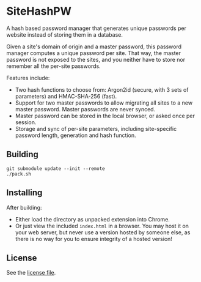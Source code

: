 # SiteHashPW

A hash based password manager that generates unique passwords per website
instead of storing them in a database.

Given a site's domain of origin and a master password, this password manager
computes a unique password per site. That way, the master password is not
exposed to the sites, and you neither have to store nor remember all the
per-site passwords.

Features include:

*   Two hash functions to choose from: Argon2id (secure, with 3 sets of
    parameters) and HMAC-SHA-256 (fast).
*   Support for two master passwords to allow migrating all sites to a new
    master password. Master passwords are never synced.
*   Master password can be stored in the local browser, or asked once per
    session.
*   Storage and sync of per-site parameters, including site-specific password
    length, generation and hash function.

## Building

```
git submodule update --init --remote
./pack.sh
```

## Installing

After building:

*   Either load the directory as unpacked extension into Chrome.
*   Or just view the included `index.html` in a browser. You may host it on your
    web server, but never use a version hosted by someone else, as there is no
    way for you to ensure integrity of a hosted version!

## License

See the [license file](LICENSE).
